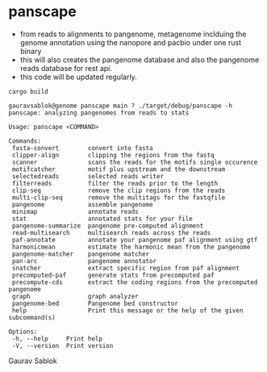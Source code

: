 # panscape
 - from reads to alignments to pangenome, metagenome inclduing the genome annotation using the nanopore and pacbio under one rust binary
 - this will also creates the pangenome database and also the pangenome reads database for rest api. 
 - this code will be updated regularly. 

 ```
 cargo build
 ```

 ```
 gauravsablok@genome panscape main ? ./target/debug/panscape -h
 panscape: analyzing pangenomes from reads to stats

 Usage: panscape <COMMAND>

 Commands:
  fasta-convert        convert into fasta
  clipper-align        clipping the regions from the fastq
  scanner              scans the reads for the motifs single occurence
  motifcatcher         motif plus upstream and the downstream
  selectedreads        selected reads writer
  filterreads          filter the reads prior to the length
  clip-seq             remove the clip regions from the reads
  multi-clip-seq       remove the multitags for the fastqfile
  pangenome            assemble pangenome
  minimap              annotate reads
  stat                 annotated stats for your file
  pangenome-summarize  pangenome pre-computed alignment
  read-multisearch     multisearch reads across the reads
  paf-annotate         annotate your pangenome paf alignment using gtf
  harmonicmean         estimate the harmonic mean from the pangenome
  pangenome-matcher    pangenome matcher
  pan-arc              pangenome annotator
  snatcher             extract specific region from paf alignment
  precomputed-paf      generate stats from precomputed paf
  precompute-cds       extract the coding regions from the precomputed pangenome
  graph                graph analyzer
  pangenome-bed        Pangenome bed constructor
  help                 Print this message or the help of the given subcommand(s)

 Options:
  -h, --help     Print help
  -V, --version  Print version
 ```
 Gaurav Sablok
